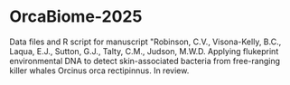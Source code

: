 # OrcaBiome-2025

Data files and R script for manuscript "Robinson, C.V., Visona-Kelly, B.C., Laqua, E.J., Sutton, G.J., Talty, C.M., Judson, M.W.D. Applying flukeprint environmental DNA to detect skin-associated bacteria from free-ranging killer whales Orcinus orca rectipinnus. In review.
